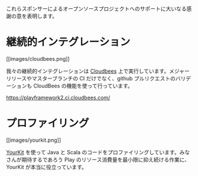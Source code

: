 <!-- translated -->
<!--
A big THANK YOU! to these sponsors for their support of open source projects.
-->
これらスポンサーによるオープンソースプロジェクトへのサポートに大いなる感謝の意を表明します。

<!--
# Continuous Integration
-->
# 継続的インテグレーション

[[images/cloudbees.png]]

<!--
Our continuous integration runs on [Cloudbees](http://www.cloudbees.com/). We not only run CI on major release and master branches, but we also perform github pull request validation using CloudBees functionality.
-->
我々の継続的インテグレーションは [Cloudbees](http://www.cloudbees.com/) 上で実行しています。メジャーリリースやマスターブランチの CI だけでなく、github プルリクエストのバリデーションも CloudBees の機能を使って行っています。

<https://playframework2.ci.cloudbees.com/>

<!--
# Profiling
-->
# プロファイリング

[[images/yourkit.png]]

<!--
We are using [YourKit](http://www.yourkit.com/overview/index.jsp) for profiling our Java and Scala code. YourKit really helps us keep Play's resource usage to the minimum that you'd expect.
-->
[YourKit](http://www.yourkit.com/overview/index.jsp) を使って Java と Scala のコードをプロファイリングしています。みなさんが期待するであろう Play のリソース消費量を最小限に抑え続ける作業に、YourKit が本当に役立っています。
